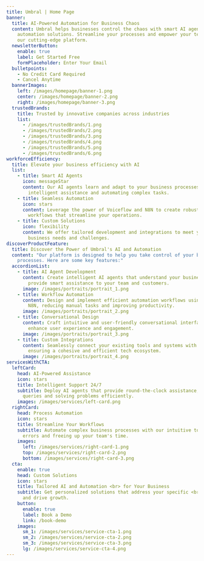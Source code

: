 ```yaml
---
title: Umbral | Home Page
banner:
  title: AI-Powered Automation for Business Chaos
  content: Umbral helps businesses control the chaos with smart AI agents and
    automation solutions. Streamline your processes and empower your team with
    our cutting-edge platform.
  newsletterButton:
    enable: true
    label: Get Started Free
    formPlaceholder: Enter Your Email
  bulletpoints:
    - No Credit Card Required
    - Cancel Anytime
  bannerImages:
    left: /images/homepage/banner-1.png
    center: /images/homepage/banner-2.png
    right: /images/homepage/banner-3.png
  trustedBrands:
    title: Trusted by innovative companies across industries
    list:
      - /images/trustedBrands/1.png
      - /images/trustedBrands/2.png
      - /images/trustedBrands/3.png
      - /images/trustedBrands/4.png
      - /images/trustedBrands/5.png
      - /images/trustedBrands/6.png
workforceEfficiency:
  title: Elevate your business efficiency with AI
  list:
    - title: Smart AI Agents
      icon: messageStar
      content: Our AI agents learn and adapt to your business processes, providing
        intelligent assistance and automating complex tasks.
    - title: Seamless Automation
      icon: stars
      content: Leverage the power of Voiceflow and N8N to create robust automation
        workflows that streamline your operations.
    - title: Custom Solutions
      icon: flexibility
      content: We offer tailored development and integrations to meet your unique
        business needs and challenges.
discoverProductFeature:
  title: Discover the Power of Umbral's AI and Automation
  content: "Our platform is designed to help you take control of your business
    processes. Here are some key features:"
  accordionList:
    - title: AI Agent Development
      content: Create intelligent AI agents that understand your business context and
        provide smart assistance to your team and customers.
      image: /images/portraits/portrait_1.png
    - title: Workflow Automation
      content: Design and implement efficient automation workflows using Voiceflow and
        N8N, reducing manual tasks and improving productivity.
      image: /images/portraits/portrait_2.png
    - title: Conversational Design
      content: Craft intuitive and user-friendly conversational interfaces that
        enhance user experience and engagement.
      image: /images/portraits/portrait_3.png
    - title: Custom Integrations
      content: Seamlessly connect your existing tools and systems with our platform,
        ensuring a cohesive and efficient tech ecosystem.
      image: /images/portraits/portrait_4.png
servicesWithCTA:
  leftCard:
    head: AI-Powered Assistance
    icon: stars
    title: Intelligent Support 24/7
    subtitle: Deploy AI agents that provide round-the-clock assistance, answering
      queries and solving problems efficiently.
    images: /images/services/left-card.png
  rightCard:
    head: Process Automation
    icon: stars
    title: Streamline Your Workflows
    subtitle: Automate complex business processes with our intuitive tools, reducing
      errors and freeing up your team's time.
    images:
      left: /images/services/right-card-1.png
      top: /images/services/right-card-2.png
      bottom: /images/services/right-card-3.png
  cta:
    enable: true
    head: Custom Solutions
    icon: stars
    title: Tailored AI and Automation <br> for Your Business
    subtitle: Get personalized solutions that address your specific <br> challenges
      and drive growth.
    button:
      enable: true
      label: Book a Demo
      link: /book-demo
    images:
      sm_1: /images/services/service-cta-1.png
      sm_2: /images/services/service-cta-2.png
      sm_3: /images/services/service-cta-3.png
      lg: /images/services/service-cta-4.png
---
```

